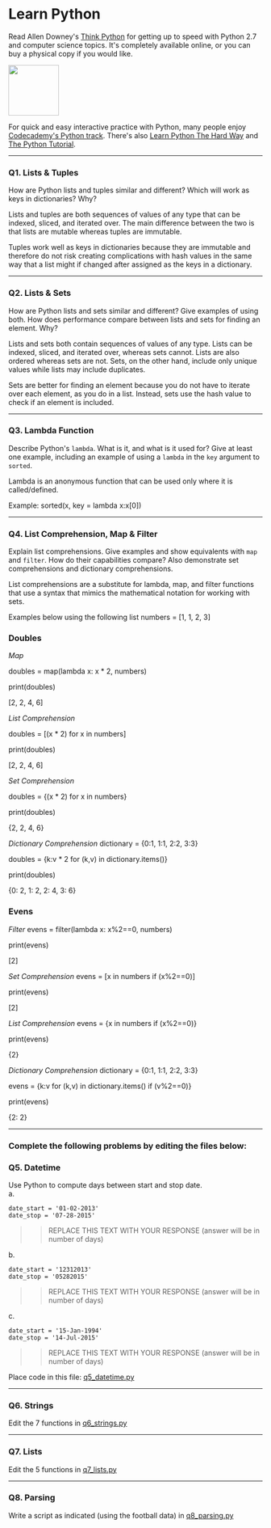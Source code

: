 # Learn Python

Read Allen Downey's [Think Python](http://www.greenteapress.com/thinkpython/) for getting up to speed with Python 2.7 and computer science topics. It's completely available online, or you can buy a physical copy if you would like.

<a href="http://www.greenteapress.com/thinkpython/"><img src="img/think_python.png" style="width: 100px;" target="_blank"></a>

For quick and easy interactive practice with Python, many people enjoy [Codecademy's Python track](http://www.codecademy.com/en/tracks/python). There's also [Learn Python The Hard Way](http://learnpythonthehardway.org/book/) and [The Python Tutorial](https://docs.python.org/2/tutorial/).

---

### Q1. Lists &amp; Tuples

How are Python lists and tuples similar and different? Which will work as keys in dictionaries? Why?

Lists and tuples are both sequences of values of any type that can be indexed, sliced, and iterated over. The main difference between the two is that lists are mutable whereas tuples are immutable. 

Tuples work well as keys in dictionaries because they are immutable and therefore do not risk creating complications with hash values in the same way that a list might if changed after assigned as the keys in a dictionary.

---

### Q2. Lists &amp; Sets

How are Python lists and sets similar and different? Give examples of using both. How does performance compare between lists and sets for finding an element. Why?

Lists and sets both contain sequences of values of any type. Lists can be indexed, sliced, and iterated over, whereas sets cannot. Lists are also ordered whereas sets are not. Sets, on the other hand, include only unique values while lists may include duplicates.

Sets are better for finding an element because you do not have to iterate over each element, as you do in a list. Instead, sets use the hash value to check if an element is included.


---

### Q3. Lambda Function

Describe Python's `lambda`. What is it, and what is it used for? Give at least one example, including an example of using a `lambda` in the `key` argument to `sorted`.

Lambda is an anonymous function that can be used only where it is called/defined.

Example: sorted(x, key = lambda x:x\[0])

---

### Q4. List Comprehension, Map &amp; Filter

Explain list comprehensions. Give examples and show equivalents with `map` and `filter`. How do their capabilities compare? Also demonstrate set comprehensions and dictionary comprehensions.

List comprehensions are a substitute for lambda, map, and filter functions that use a syntax that mimics the mathematical notation for working with sets. 

Examples below using the following list
numbers = \[1, 1, 2, 3]

### Doubles
_*Map*_

doubles = map(lambda x: x * 2, numbers)

print(doubles)

[2, 2, 4, 6]


_*List Comprehension*_

doubles = [(x * 2) for x in numbers]

print(doubles)

[2, 2, 4, 6]

_*Set Comprehension*_

doubles = {(x * 2) for x in numbers}

print(doubles)

{2, 2, 4, 6}

_*Dictionary Comprehension*_
dictionary = {0:1, 1:1, 2:2, 3:3}

doubles = {k:v * 2 for (k,v) in dictionary.items()}

print(doubles)

{0: 2, 1: 2, 2: 4, 3: 6}

### Evens 

_*Filter*_
evens = filter(lambda x: x%2==0, numbers)

print(evens)

[2]

_*Set Comprehension*_
evens = [x in numbers if (x%2==0)]

print(evens)

[2]

_*List Comprehension*_
evens = {x in numbers if (x%2==0)}

print(evens)

{2}

_*Dictionary Comprehension*_
dictionary = {0:1, 1:1, 2:2, 3:3}

evens = {k:v for (k,v) in dictionary.items() if (v%2==0)}

print(evens)

{2: 2}

---

### Complete the following problems by editing the files below:

### Q5. Datetime
Use Python to compute days between start and stop date.   
a.  

```
date_start = '01-02-2013'    
date_stop = '07-28-2015'
```

>> REPLACE THIS TEXT WITH YOUR RESPONSE (answer will be in number of days)

b.  
```
date_start = '12312013'  
date_stop = '05282015'  
```

>> REPLACE THIS TEXT WITH YOUR RESPONSE (answer will be in number of days)

c.  
```
date_start = '15-Jan-1994'      
date_stop = '14-Jul-2015'  
```

>> REPLACE THIS TEXT WITH YOUR RESPONSE  (answer will be in number of days)

Place code in this file: [q5_datetime.py](python/q5_datetime.py)

---

### Q6. Strings
Edit the 7 functions in [q6_strings.py](python/q6_strings.py)

---

### Q7. Lists
Edit the 5 functions in [q7_lists.py](python/q7_lists.py)

---

### Q8. Parsing
Write a script as indicated (using the football data) in [q8_parsing.py](python/q8_parsing.py)





